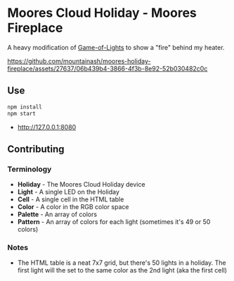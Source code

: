 # Moores Cloud Holiday - Moores Fireplace

A heavy modification of [Game-of-Lights](https://github.com/katiejots/game-of-lights) to show a "fire" behind my heater.

https://github.com/mountainash/moores-holiday-fireplace/assets/27637/06b439b4-3866-4f3b-8e92-52b030482c0c

## Use

```sh
npm install
npm start
```

- <http://127.0.0.1:8080>

## Contributing

### Terminology

- **Holiday** - The Moores Cloud Holiday device
- **Light** - A single LED on the Holiday
- **Cell** - A single cell in the HTML table
- **Color** - A color in the RGB color space
- **Palette** - An array of colors
- **Pattern** - An array of colors for each light (sometimes it's 49 or 50 colors)

### Notes

- The HTML table is a neat 7x7 grid, but there's 50 lights in a holiday. The first light will the set to the same color as the 2nd light (aka the first cell)